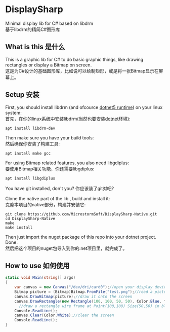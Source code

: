 # DisplaySharp
Minimal display lib for C# based on libdrm  
基于libdrm的精简C#图形库  

## What is this 是什么
This is a graphic lib for C# to do basic graphic things, like drawing rectangles or display a Bitmap on screen.  
这是为C#设计的基础图形库，比如说可以绘制矩形，或是将一张Bitmap显示在屏幕上。

## Setup 安装
First, you should install libdrm (and ofcource [dotnet5 runtime](https://docs.microsoft.com/dotnet/core/install/linux)) on your linux system:  
首先，在你的linux系统中安装libdrm(当然也要安装[dotnet环境](https://docs.microsoft.com/dotnet/core/install/linux)):
```
apt install libdrm-dev
```
  
Then make sure you have your build tools:  
然后确保你安装了构建工具:
```
apt install make gcc
```

For using Bitmap related features, you also need libgdiplus:  
要使用Bitmap相关功能，你还需要libgdiplus:
```
apt install libgdiplus
```

You have git installed, don't you?    你应该装了git对吧?

Clone the native part of the lib , build and install it:  
克隆本项目的native部分，构建并安装它:
```
git clone https://github.com/MicrostormSoft/DisplaySharp-Native.git
cd DisplaySharp-Native
make
make install
```

Then just import the nuget package of this repo into your dotnet project. Done.  
然后把这个项目的nuget包导入到你的.net项目里，就完成了。

## How to use 如何使用
```csharp
static void Main(string[] args)
{
    var canvas = new Canvas("/dev/dri/card0");//open your display device
    Bitmap picture = (Bitmap)Bitmap.FromFile("test.png");//read a picture as bitmap
    canvas.DrawBitmap(picture);//draw it onto the screen
    canvas.DrawRectangle(new Rectangle(100, 100, 50, 50), Color.Blue, fill: false);
      //draw a rectangle wire frame at Point(100,100) Size(50,50) in blue
    Console.ReadLine();
    canvas.Clear(Color.White);//clear the screen
    Console.ReadLine();
}
```
